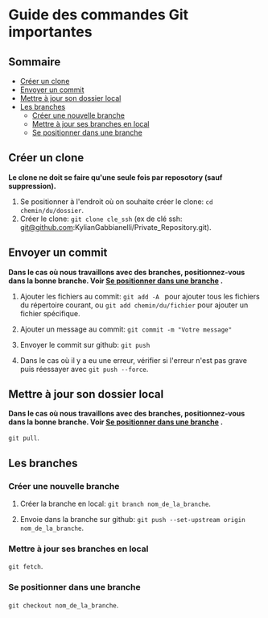 # Guide des commandes Git importantes

## Sommaire 
* [Créer un clone](#créer-un-clone)
* [Envoyer un commit](#envoyer-un-commit)
* [Mettre à jour son dossier local](#mettre-à-jour-son-dossier-local)
* [Les branches](#les-branches)
    * [Créer une nouvelle branche](#créer-une-nouvelle-branche)
    * [Mettre à jour ses branches en local](#mettre-à-jour-ses-branches-en-local)
    * [Se positionner dans une branche](#se-positionner-dans-une-branche)

## Créer un clone
**Le clone ne doit se faire qu'une seule fois par reposotory (sauf suppression).**

1. Se positionner à l'endroit où on souhaite créer le clone: `cd chemin/du/dossier`.
2. Créer le clone: `git clone cle_ssh` (ex de clé ssh: git@github.com:KylianGabbianelli/Private_Repository.git).

## Envoyer un commit
**Dans le cas où nous travaillons avec des branches, positionnez-vous dans la bonne branche. Voir [Se positionner dans une branche](#se-positionner-dans-une-branche) .**

1. Ajouter les fichiers au commit: `git add -A ` pour ajouter tous les fichiers du répertoire courant, ou `git add chemin/du/fichier` pour ajouter un fichier spécifique.

2. Ajouter un message au commit: `git commit -m "Votre message"`

3. Envoyer le commit sur github: `git push`

4. Dans le cas où il y a eu une erreur, vérifier si l'erreur n'est pas grave puis réessayer avec `git push --force`.

## Mettre à jour son dossier local
**Dans le cas où nous travaillons avec des branches, positionnez-vous dans la bonne branche. Voir [Se positionner dans une branche](#se-positionner-dans-une-branche) .**

`git pull`.

## Les branches

### Créer une nouvelle branche

1. Créer la branche en local: `git branch nom_de_la_branche`.

2. Envoie dans la branche sur github: `git push --set-upstream origin nom_de_la_branche`.

### Mettre à jour ses branches en local

`git fetch`.

### Se positionner dans une branche

`git checkout nom_de_la_branche`.
